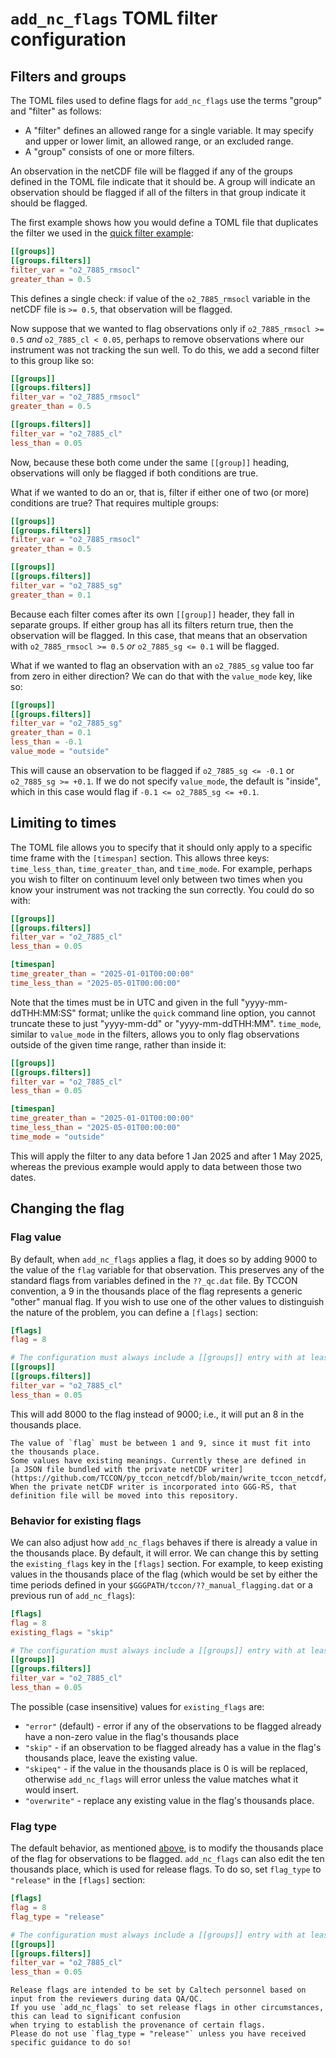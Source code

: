# `add_nc_flags` TOML filter configuration

## Filters and groups

The TOML files used to define flags for `add_nc_flags` use the terms "group" and "filter" as follows:

- A "filter" defines an allowed range for a single variable.
  It may specify and upper or lower limit, an allowed range, or an excluded range.
- A "group" consists of one or more filters.

An observation in the netCDF file will be flagged if any of the groups defined in the TOML file
indicate that it should be.
A group will indicate an observation should be flagged if all of the filters in that group indicate
it should be flagged.

The first example shows how you would define a TOML file that duplicates the filter we used
in the [quick filter example](/postproc/add_nc_flags.html#quick-flagging):

```toml
[[groups]]
[[groups.filters]]
filter_var = "o2_7885_rmsocl"
greater_than = 0.5
```

This defines a single check: if value of the `o2_7885_rmsocl` variable in the netCDF file is
`>= 0.5`, that observation will be flagged.

Now suppose that we wanted to flag observations only if `o2_7885_rmsocl >= 0.5` _and_ `o2_7885_cl < 0.05`,
perhaps to remove observations where our instrument was not tracking the sun well.
To do this, we add a second filter to this group like so:


```toml
[[groups]]
[[groups.filters]]
filter_var = "o2_7885_rmsocl"
greater_than = 0.5

[[groups.filters]]
filter_var = "o2_7885_cl"
less_than = 0.05
```

Now, because these both come under the same `[[group]]` heading, observations will only be flagged if both conditions are true.

What if we wanted to do an or, that is, filter if either one of two (or more) conditions are true?
That requires multiple groups:

```toml
[[groups]]
[[groups.filters]]
filter_var = "o2_7885_rmsocl"
greater_than = 0.5

[[groups]]
[[groups.filters]]
filter_var = "o2_7885_sg"
greater_than = 0.1
```

Because each filter comes after its own `[[group]]` header, they fall in separate groups.
If either group has all its filters return true, then the observation will be flagged.
In this case, that means that an observation with `o2_7885_rmsocl >= 0.5` _or_ `o2_7885_sg <= 0.1`
will be flagged.

What if we wanted to flag an observation with an `o2_7885_sg` value too far from zero in either direction?
We can do that with the `value_mode` key, like so:


```toml
[[groups]]
[[groups.filters]]
filter_var = "o2_7885_sg"
greater_than = 0.1
less_than = -0.1
value_mode = "outside"
```

This will cause an observation to be flagged if `o2_7885_sg <= -0.1` or `o2_7885_sg >= +0.1`.
If we do not specify `value_mode`, the default is "inside", which in this case would flag 
if `-0.1 <= o2_7885_sg <= +0.1`.

## Limiting to times

The TOML file allows you to specify that it should only apply to a specific time frame with the `[timespan]` section.
This allows three keys: `time_less_than`, `time_greater_than`, and `time_mode`.
For example, perhaps you wish to filter on continuum level only between two times when you know your instrument
was not tracking the sun correctly.
You could do so with:

```toml
[[groups]]
[[groups.filters]]
filter_var = "o2_7885_cl"
less_than = 0.05

[timespan]
time_greater_than = "2025-01-01T00:00:00"
time_less_than = "2025-05-01T00:00:00"
```

Note that the times must be in UTC and given in the full "yyyy-mm-ddTHH:MM:SS" format; unlike the `quick` command line
option, you cannot truncate these to just "yyyy-mm-dd" or "yyyy-mm-ddTHH:MM".
`time_mode`, similar to `value_mode` in the filters, allows you to only flag observations outside of the given time
range, rather than inside it:

```toml
[[groups]]
[[groups.filters]]
filter_var = "o2_7885_cl"
less_than = 0.05

[timespan]
time_greater_than = "2025-01-01T00:00:00"
time_less_than = "2025-05-01T00:00:00"
time_mode = "outside"
```

This will apply the filter to any data before 1 Jan 2025 and after 1 May 2025, whereas the previous example would
apply to data between those two dates.

## Changing the flag

### Flag value

By default, when `add_nc_flags` applies a flag, it does so by adding 9000 to the value of the `flag` variable for
that observation.
This preserves any of the standard flags from variables defined in the `??_qc.dat` file.
By TCCON convention, a 9 in the thousands place of the flag represents a generic "other" manual flag.
If you wish to use one of the other values to distinguish the nature of the problem, you can define a `[flags]` section:

```toml
[flags]
flag = 8

# The configuration must always include a [[groups]] entry with at least one filter.
[[groups]]
[[groups.filters]]
filter_var = "o2_7885_cl"
less_than = 0.05
```

This will add 8000 to the flag instead of 9000; i.e., it will put an 8 in the thousands place.

```admonish note
The value of `flag` must be between 1 and 9, since it must fit into the thousands place.
Some values have existing meanings. Currently these are defined in
[a JSON file bundled with the private netCDF writer](https://github.com/TCCON/py_tccon_netcdf/blob/main/write_tccon_netcdf/release_flag_definitions.json).
When the private netCDF writer is incorporated into GGG-RS, that definition file will be moved into this repository. 
```

### Behavior for existing flags

We can also adjust how `add_nc_flags` behaves if there is already a value in the thousands place.
By default, it will error.
We can change this by setting the `existing_flags` key in the `[flags]` section.
For example, to keep existing values in the thousands place of the flag (which would be set by either
the time periods defined in your `$GGGPATH/tccon/??_manual_flagging.dat` or a previous run of `add_nc_flags`):

```toml
[flags]
flag = 8
existing_flags = "skip"

# The configuration must always include a [[groups]] entry with at least one filter.
[[groups]]
[[groups.filters]]
filter_var = "o2_7885_cl"
less_than = 0.05
```

The possible (case insensitive) values for `existing_flags` are:

- `"error"` (default) - error if any of the observations to be flagged already have a non-zero value in the flag's thousands place
- `"skip"` - if an observation to be flagged already has a value in the flag's thousands place, leave the existing value.
- `"skipeq"` - if the value in the thousands place is 0 is will be replaced, otherwise `add_nc_flags` will error unless the value
  matches what it would insert.
- `"overwrite"` - replace any existing value in the flag's thousands place.

### Flag type

The default behavior, as mentioned [above](#flag-value), is to modify the thousands place of the flag for observations to be flagged.
`add_nc_flags` can also edit the ten thousands place, which is used for release flags.
To do so, set `flag_type` to `"release"` in the `[flags]` section:


```toml
[flags]
flag = 8
flag_type = "release"

# The configuration must always include a [[groups]] entry with at least one filter.
[[groups]]
[[groups.filters]]
filter_var = "o2_7885_cl"
less_than = 0.05
```

```admonish warning
Release flags are intended to be set by Caltech personnel based on input from the reviewers during data QA/QC.
If you use `add_nc_flags` to set release flags in other circumstances, this can lead to significant confusion
when trying to establish the provenance of certain flags.
Please do not use `flag_type = "release"` unless you have received specific guidance to do so!
```
